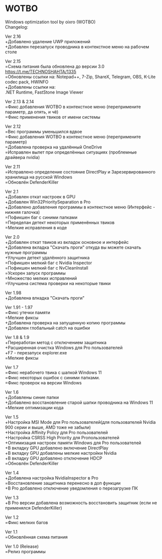 # WOTBO
Windows optimization tool by oixro (WOTBO)  
Changelog:  

Ver 2.16  
+Добавлено удаление UWP приложений  
+Добавлен перезапуск проводника в контекстное меню на рабочем столе  

Ver 2.15  
=Схема питания была обновлена до версии 3.0  
https://t.me/TECHNOSHAHTA/1335  
=Обновлены ссылки на:
Notepad++, 7-Zip, ShareX, Telegram, OBS, K-Lite codec pack, HWINFO  
+Добавлены ссылки на:  
.NET Runtime,  FastStone Image Viewer  

Ver 2.13 & 2.14  
=Фикс добавления WOTBO в контекстное меню (перепримените параметр, да опять, и чё)  
=Фикс применения твиков от имени системы  

Ver 2.12  
=Вес программы уменьшился вдвое  
=Фикс добавления WOTBO в контекстное меню (перепримените параметр)  
=Добавлена проверка на удалённый OneDrive  
=Исправлен вылет при определённых ситуациях (проблемные драйвера nvidia)  

Ver 2.11  
=Исправлено определение состояние DirectPlay и Зарезервированного хранилища на русской Windows  
=Обновлён DefenderKiller  

Ver 2.1  
+Добавлен откат настроек в GPU  
+Добавлен Win32PrioritySeparation в Pro  
+Добавлено добавления программы в контекстное меню (Интерфейс - нижняя галочка)  
=Пофикшен баг с синими папками  
=Переделан детект некоторых применённых твиков  
=Мелкие исправления в коде  

Ver 2.0  
+Добавлен откат твиков из вкладок основное и интерфейс  
+Добавлена вкладка "Скачать проги" откуда вы можете скачать нужные программы  
+Улучшен детект удалённого защитника  
=Пофикшен мелкий баг с Nvidia Inspector  
=Пофикшен мелкий баг с NvCleanInstall  
=Ускорен запуск программы  
=Множество мелких исправлений  
=Улучшена система проверки на некоторые твики  

Ver 1.98  
+Добавлена влкадка "Скачать проги"

Ver 1.91 - 1.97    
=Фикс утечки памяти  
=Мелкие фиксы  
+Добавлена проверка на запущенную копию программы  
+Добавлен глобальный catch на ошибки  

Ver 1.8 & 1.9  
+Переработан метод с отключением защитника  
+Расширенная очистка Windows для Pro пользователей  
+F7 - перезапуск explorer.exe  
=Мелкие фиксы  

Ver 1.7  
=Фикс нерабочего твика с шапкой Windows 11  
=Фикс некоторых ошибок с синими папками.  
=Фикс проверок на версии Windows

Ver 1.6  
+Добавлены синие папки  
+Добавлено восстановление старой шапки проводника на Windows 11  
=Мелкие оптимизации кода  

Ver 1.5  
+Настройка MSI Mode для Pro пользователей(для пользователей Nvidia 900 серии и выше, AMD тоже не забыли)  
+Настройка Affinity Policy для Pro пользователей  
+Настройка CSRSS High Priority для Proпользователей  
+Оптимизация настроек памяти Windows для Pro пользователей  
+В вкладку GPU добавлено включение DirectPlay  
+В вкладку GPU добавлены мелкие настройки Nvidia  
+В вкладку GPU добавлено отключение HDCP  
=Обновлён DefenderKiller

Ver 1.4  
+Добавлена настройка NvidiaInspector в Pro  
=Восстановление защитника перенесно в доп функции  
+В Pro добавлено отключение уведомления о перезагрузке ПК  

Ver 1.3  
+В Pro версии добавлена возможность восстановить защитник (если не применялся DefenderKiller)  

Ver 1.2  
=Фикс мелких багов  

Ver 1.1  
=Обновлённая схема питания  

Ver 1.0 (Release)  
=Релиз программы  


